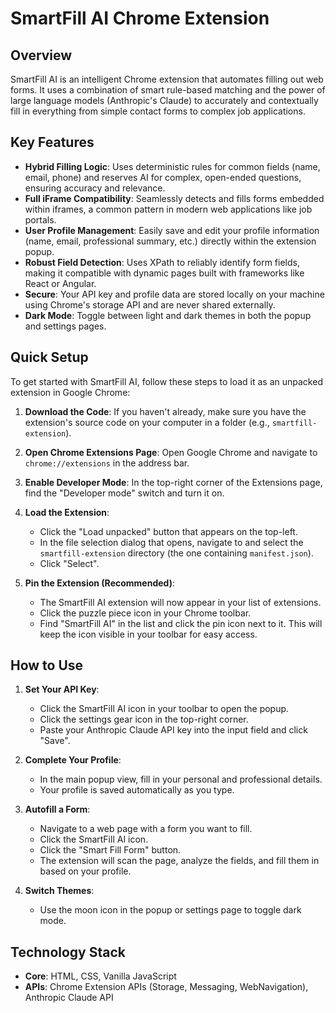 # SmartFill AI Chrome Extension

## Overview

SmartFill AI is an intelligent Chrome extension that automates filling out web forms. It uses a combination of smart rule-based matching and the power of large language models (Anthropic's Claude) to accurately and contextually fill in everything from simple contact forms to complex job applications.

## Key Features

- **Hybrid Filling Logic**: Uses deterministic rules for common fields (name, email, phone) and reserves AI for complex, open-ended questions, ensuring accuracy and relevance.
- **Full iFrame Compatibility**: Seamlessly detects and fills forms embedded within iframes, a common pattern in modern web applications like job portals.
- **User Profile Management**: Easily save and edit your profile information (name, email, professional summary, etc.) directly within the extension popup.
- **Robust Field Detection**: Uses XPath to reliably identify form fields, making it compatible with dynamic pages built with frameworks like React or Angular.
- **Secure**: Your API key and profile data are stored locally on your machine using Chrome's storage API and are never shared externally.
- **Dark Mode**: Toggle between light and dark themes in both the popup and settings pages.

## Quick Setup

To get started with SmartFill AI, follow these steps to load it as an unpacked extension in Google Chrome:

1.  **Download the Code**:
    If you haven't already, make sure you have the extension's source code on your computer in a folder (e.g., `smartfill-extension`).

2.  **Open Chrome Extensions Page**:
    Open Google Chrome and navigate to `chrome://extensions` in the address bar.

3.  **Enable Developer Mode**:
    In the top-right corner of the Extensions page, find the "Developer mode" switch and turn it on.

4.  **Load the Extension**:
    - Click the "Load unpacked" button that appears on the top-left.
    - In the file selection dialog that opens, navigate to and select the `smartfill-extension` directory (the one containing `manifest.json`).
    - Click "Select".

5.  **Pin the Extension (Recommended)**:
    - The SmartFill AI extension will now appear in your list of extensions.
    - Click the puzzle piece icon in your Chrome toolbar.
    - Find "SmartFill AI" in the list and click the pin icon next to it. This will keep the icon visible in your toolbar for easy access.

## How to Use

1.  **Set Your API Key**:
    - Click the SmartFill AI icon in your toolbar to open the popup.
    - Click the settings gear icon in the top-right corner.
    - Paste your Anthropic Claude API key into the input field and click "Save".

2.  **Complete Your Profile**:
    - In the main popup view, fill in your personal and professional details.
    - Your profile is saved automatically as you type.

3.  **Autofill a Form**:
    - Navigate to a web page with a form you want to fill.
    - Click the SmartFill AI icon.
    - Click the "Smart Fill Form" button.
    - The extension will scan the page, analyze the fields, and fill them in based on your profile.

4.  **Switch Themes**:
    - Use the moon icon in the popup or settings page to toggle dark mode.

## Technology Stack

- **Core**: HTML, CSS, Vanilla JavaScript
- **APIs**: Chrome Extension APIs (Storage, Messaging, WebNavigation), Anthropic Claude API
